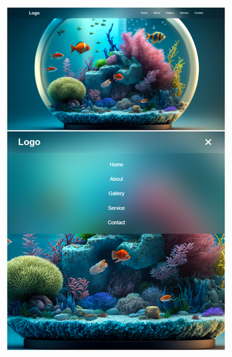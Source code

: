 ![alt text](https://github.com/SultanNabil2002/HtmlCSS-NavBar/blob/main/Hasil%20navbar.png?raw=true)
![alt text](https://github.com/SultanNabil2002/HtmlCSS-NavBar/blob/main/Hasil%20Navbar%202.png?raw=true)
